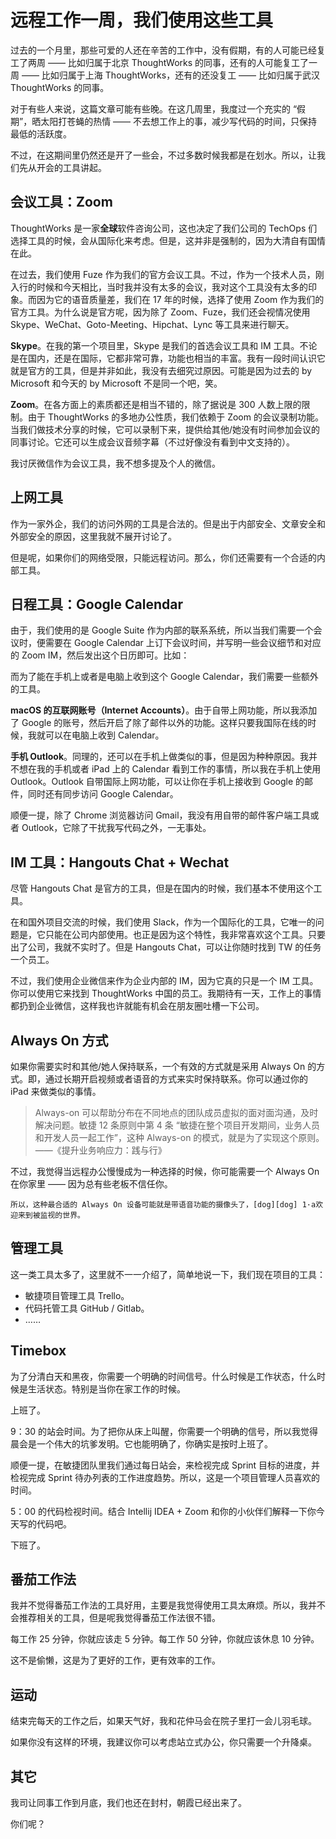 # 远程工作一周，我们使用这些工具

过去的一个月里，那些可爱的人还在辛苦的工作中，没有假期，有的人可能已经复工了两周 —— 比如归属于北京 ThoughtWorks 的同事，还有的人可能复工了一周 —— 比如归属于上海 ThoughtWorks，还有的还没复工 —— 比如归属于武汉 ThoughtWorks 的同事。

对于有些人来说，这篇文章可能有些晚。在这几周里，我度过一个充实的 “假期”，晒太阳打苍蝇的热情 —— 不去想工作上的事，减少写代码的时间，只保持最低的活跃度。

不过，在这期间里仍然还是开了一些会，不过多数时候我都是在划水。所以，让我们先从开会的工具讲起。

## 会议工具：Zoom

ThoughtWorks 是一家**全球**软件咨询公司，这也决定了我们公司的 TechOps 们选择工具的时候，会从国际化来考虑。但是，这并非是强制的，因为大清自有国情在此。

在过去，我们使用 Fuze 作为我们的官方会议工具。不过，作为一个技术人员，刚入行的时候和今天相比，当时我并没有太多的会议，我对这个工具没有太多的印象。而因为它的语音质量差，我们在 17 年的时候，选择了使用 Zoom 作为我们的官方工具。为什么说是官方呢，因为除了 Zoom、Fuze，我们还会视情况使用 Skype、WeChat、Goto-Meeting、Hipchat、Lync 等工具来进行聊天。

**Skype**。在我的第一个项目里，Skype 是我们的首选会议工具和 IM 工具。不论是在国内，还是在国际，它都非常可靠，功能也相当的丰富。我有一段时间认识它就是官方的工具，但是并非如此，我没有去细究过原因。可能是因为过去的 by Microsoft 和今天的 by Microsoft 不是同一个吧，笑。

**Zoom**。在各方面上的素质都还是相当不错的，除了据说是 300 人数上限的限制。由于 ThoughtWorks 的多地办公性质，我们依赖于 Zoom 的会议录制功能。当我们做技术分享的时候，它可以录制下来，提供给其他/她没有时间参加会议的同事讨论。它还可以生成会议音频字幕（不过好像没有看到中文支持的）。

我讨厌微信作为会议工具，我不想多提及个人的微信。

## 上网工具

作为一家外企，我们的访问外网的工具是合法的。但是出于内部安全、文章安全和外部安全的原因，这里我就不展开讨论了。

但是呢，如果你们的网络受限，只能远程访问。那么，你们还需要有一个合适的内部工具。

## 日程工具：Google Calendar

由于，我们使用的是 Google Suite 作为内部的联系系统，所以当我们需要一个会议时，便需要在 Google Calendar 上订下会议时间，并写明一些会议细节和对应的 Zoom IM，然后发出这个日历即可。比如：

而为了能在手机上或者是电脑上收到这个 Google Calendar，我们需要一些额外的工具。

**macOS 的互联网账号（Internet Accounts）**。由于自带上网功能，所以我添加了 Google 的账号，然后开启了除了邮件以外的功能。这样只要我国际在线的时候，我就可以在电脑上收到 Calendar。

**手机 Outlook**。同理的，还可以在手机上做类似的事，但是因为种种原因。我并不想在我的手机或者 iPad 上的 Calendar 看到工作的事情，所以我在手机上使用 Outlook。Outlook 自带国际上网功能，可以让你在手机上接收到 Google 的邮件，同时还有同步访问 Google Calendar。

顺便一提，除了 Chrome 浏览器访问 Gmail，我没有用自带的邮件客户端工具或者 Outlook，它除了干扰我写代码之外，一无事处。

## IM 工具：Hangouts Chat + Wechat

尽管 Hangouts Chat 是官方的工具，但是在国内的时候，我们基本不使用这个工具。

在和国外项目交流的时候，我们使用 Slack，作为一个国际化的工具，它唯一的问题是，它只能在公司内部使用。也正是因为这个特性，我非常喜欢这个工具。只要出了公司，我就不实时了。但是 Hangouts Chat，可以让你随时找到 TW 的任务一个员工。

不过，我们使用企业微信来作为企业内部的 IM，因为它真的只是一个 IM 工具。你可以使用它来找到 ThoughtWorks 中国的员工。我期待有一天，工作上的事情都扔到企业微信，这样我也许就能有机会在朋友圈吐槽一下公司。

## Always On 方式

如果你需要实时和其他/她人保持联系，一个有效的方式就是采用 Always On 的方式。即，通过长期开启视频或者语音的方式来实时保持联系。你可以通过你的 iPad 来做类似的事情。

> Always-on 可以帮助分布在不同地点的团队成员虚拟的面对面沟通，及时解决问题。敏捷 12 条原则中第 4 条 “敏捷在整个项目开发期间，业务人员和开发人员一起工作”，这种 Always-on 的模式，就是为了实现这个原则。——《提升业务响应力：践与行》

不过，我觉得当远程办公慢慢成为一种选择的时候，你可能需要一个 Always On 在你家里 —— 因为总有些老板不信任你。

	所以，这种最合适的 Always On 设备可能就是带语音功能的摄像头了，[dog][dog] 1·a欢迎来到被监视的世界。

## 管理工具

这一类工具太多了，这里就不一一介绍了，简单地说一下，我们现在项目的工具：

 - 敏捷项目管理工具  Trello。
 - 代码托管工具 GitHub / Gitlab。
 - ……

## Timebox

为了分清白天和黑夜，你需要一个明确的时间信号。什么时候是工作状态，什么时候是生活状态。特别是当你在家工作的时候。

上班了。

9：30 的站会时间。为了把你从床上叫醒，你需要一个明确的信号，所以我觉得晨会是一个伟大的坑爹发明。它也能明确了，你确实是按时上班了。

顺便一提，在敏捷团队里我们通过每日站会，来检视完成 Sprint 目标的进度，并检视完成 Sprint 待办列表的工作进度趋势。所以，这是一个项目管理人员喜欢的时间。

5：00 的代码检视时间。结合 Intellij IDEA + Zoom 和你的小伙伴们解释一下你今天写的代码吧。

下班了。

## 番茄工作法

我并不觉得番茄工作法的工具好用，主要是我觉得使用工具太麻烦。所以，我并不会推荐相关的工具，但是呢我觉得番茄工作法很不错。

每工作 25 分钟，你就应该走 5 分钟。每工作 50 分钟，你就应该休息 10 分钟。

这不是偷懒，这是为了更好的工作，更有效率的工作。

## 运动

结束完每天的工作之后，如果天气好，我和花仲马会在院子里打一会儿羽毛球。

如果你没有这样的环境，我建议你可以考虑站立式办公，你只需要一个升降桌。

## 其它

我司让同事工作到月底，我们也还在封村，朝霞已经出来了。

你们呢？


